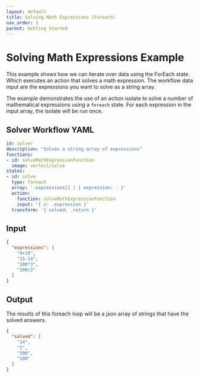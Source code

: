 ```yaml
---
layout: default
title: Solving Math Expressions (Foreach)
nav_order: 3
parent: Getting Started
---
```


# Solving Math Expressions Example

This example shows how we can iterate over data using the ForEach state. Which executes an action that solves a math expression. The workflow data input are the expressions you want to solve as a string array.

The example demonstrates the use of an action isolate to solve a number of mathematical expressions using a `foreach` state. For each expression in the input array, the isolate will be run once. 

## Solver Workflow YAML

```yaml
id: solver
description: "Solves a string array of expressions"
functions: 
- id: solveMathExpressionFunction
  image: vorteil/solve
states:
- id: solve
  type: foreach
  array: '.expressions[] | { expression: . }'
  action:
    function: solveMathExpressionFunction
    input: '{ x: .expression }'
  transform: '{ solved: .return }'
```

## Input

```json
{
  "expressions": [
    "4+10",
    "15-14",
    "100*3",
    "200/2"
  ]
}
```

## Output

The results of this foreach loop will be a json array of strings that have the solved answers.

```json
{
  "solved": [
    "14",
    "1",
    "300",
    "100"
  ]
}
```